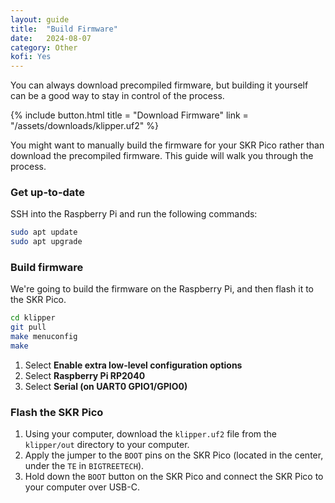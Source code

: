 ```yaml
---
layout: guide
title:  "Build Firmware"
date:   2024-08-07
category: Other
kofi: Yes
---
```


You can always download precompiled firmware, but building it yourself can be a good way to stay in control of the process.

{% include button.html
title = "Download Firmware"
link = "/assets/downloads/klipper.uf2"
%}

You might want to manually build the firmware for your SKR Pico rather than download the precompiled firmware. This guide will walk you through the process.

### Get up-to-date
SSH into the Raspberry Pi and run the following commands:

```bash
sudo apt update
sudo apt upgrade
```

### Build firmware

We're going to build the firmware on the Raspberry Pi, and then flash it to the SKR Pico.

```bash
cd klipper
git pull
make menuconfig
make
```

1. Select **Enable extra low-level configuration options**
2. Select **Raspberry Pi RP2040**
3. Select **Serial (on UART0 GPIO1/GPIO0)**

### Flash the SKR Pico

1. Using your computer, download the `klipper.uf2` file from the `klipper/out` directory to your computer.
2. Apply the jumper to the `BOOT` pins on the SKR Pico (located in the center, under the `TE` in `BIGTREETECH`).
3. Hold down the `BOOT` button on the SKR Pico and connect the SKR Pico to your computer over USB-C.